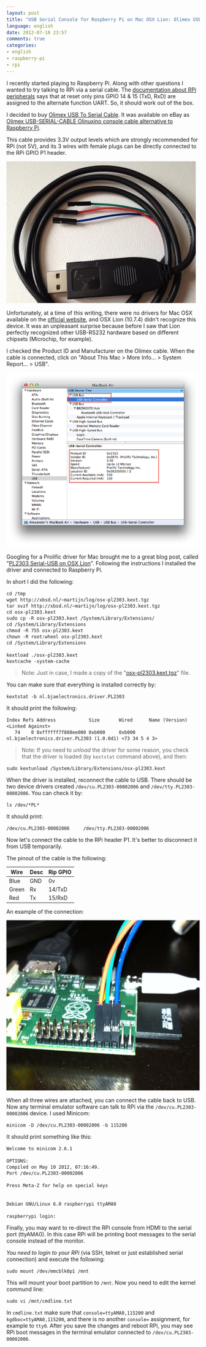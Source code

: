 ```yaml
---
layout: post
title: "USB Serial Console for Raspberry Pi on Mac OSX Lion: Olimex USB Serial Cable"
language: english
date: 2012-07-10 23:57
comments: true
categories: 
- english
- raspberry-pi
- rpi
---
```

I recently started playing to Raspberry Pi. Along with other questions I wanted to try talking to RPi via a serial cable. The [documentation about RPi peripherals][] says that at reset only pins GPIO 14 & 15 (TxD, RxD) are assigned to the alternate function UART. So, it should work out of the box.

[documentation about RPi peripherals]: http://elinux.org/Rpi_Low-level_peripherals  

I decided to buy [Olimex USB To Serial Cable]. It was available on eBay as [Olimex USB-SERIAL-CABLE Olinuxino console cable alternative to Raspberry Pi][]. 

This cable provides 3.3V output levels which are strongly recommended for RPi (not 5V), and its 3 wires with female plugs can be directly connected to the RPi GPIO P1 header.

[Olimex USB To Serial Cable]: https://www.olimex.com/dev/usb-serial-cable.html
[Olimex USB-SERIAL-CABLE Olinuxino console cable alternative to Raspberry Pi]: http://www.ebay.co.uk/itm/Olimex-USB-SERIAL-CABLE-Olinuxino-console-cable-alternative-to-Raspberry-Pi-/280917749304?pt=UK_BOI_Electrical_Components_Supplies_ET&hash=item416800ae38

![](/images/blog/olimex-cable/olimex-usb-serial-cable-olinuxino-console-cable.png)

Unfortunately, at a time of this writing, there were no drivers for Mac OSX available on the [official website][Olimex USB To Serial Cable], and OSX Lion (10.7.4) didn't recognize this device. It was an unpleasant surprise because before I saw that Lion perfectly recognized other USB-RS232 hardware based on different chipsets (Microchip, for example). 

I checked the Product ID and Manufacturer on the Olimex cable. When the cable is connected, click on "About This Mac > More Info… > System Report… > USB". 

![](/images/blog/olimex-cable/pl2303-serial-usb-on-lion.png)

Googling for a Prolific driver for Mac brought me to a great blog post, called "[PL2303 Serial-USB on OSX Lion][]". Following the instructions I installed the driver and connected to Raspberry Pi.

[PL2303 Serial-USB on OSX Lion]: http://xbsd.nl/2011/07/pl2303-serial-usb-on-osx-lion.html

In short I did the following:

    cd /tmp
    wget http://xbsd.nl/~martijn/log/osx-pl2303.kext.tgz
    tar xvzf http://xbsd.nl/~martijn/log/osx-pl2303.kext.tgz
    cd osx-pl2303.kext
    sudo cp -R osx-pl2303.kext /System/Library/Extensions/
    cd /System/Library/Extensions
    chmod -R 755 osx-pl2303.kext
    chown -R root:wheel osx-pl2303.kext
    cd /System/Library/Extensions

    kextload ./osx-pl2303.kext
    kextcache -system-cache

> Note: Just in case, I made a copy of the "[osx-pl2303.kext.tgz][]" file.

[osx-pl2303.kext.tgz]: /files/olimex-cable/osx-pl2303.kext.tgz

You can make sure that everything is installed correctly by:

    kextstat -b nl.bjaelectronics.driver.PL2303

It should print the following:

    Index Refs Address            Size       Wired      Name (Version) <Linked Against>
       74    0 0xffffff7f808ee000 0xb000     0xb000     nl.bjaelectronics.driver.PL2303 (1.0.0d1) <73 34 5 4 3>

> Note: If you need to *unload* the driver for some reason, you check that the driver is loaded (by `kextstat` command above), and then:

    sudo kextunload /System/Library/Extensions/osx-pl2303.kext

When the driver is installed, reconnect the cable to USB. There should be two device drivers created `/dev/cu.PL2303-00002006` and `/dev/tty.PL2303-00002006`. You can check it by:

    ls /dev/*PL*

It should print:

    /dev/cu.PL2303-00002006		/dev/tty.PL2303-00002006

Now let's connect the cable to the RPi header P1. It's better to disconnect it from USB temporarily.

The pinout of the cable is the following:

**Wire** | **Desc** | **Rip GPIO**  
---------|----------|----------------
Blue     |  GND     |   0v
Green    |  Rx      |   14/TxD       
Red      |  Tx      |   15/RxD

An example of the connection:

![](/images/blog/olimex-cable/pl2303-serial-usb-on-lion-connected.jpg)

When all three wires are attached, you can connect the cable back to USB. Now any terminal emulator software can talk to RPi via the `/dev/cu.PL2303-00002006` device. I used Minicom:

    minicom -D /dev/cu.PL2303-00002006 -b 115200

It should print something like this:

    Welcome to minicom 2.6.1

    OPTIONS: 
    Compiled on May 10 2012, 07:16:49.
    Port /dev/cu.PL2303-00002006

    Press Meta-Z for help on special keys


    Debian GNU/Linux 6.0 raspberrypi ttyAMA0

    raspberrypi login:    

Finally, you may want to re-direct the RPi console from HDMI to the serial port (ttyAMA0). In this case RPi will be printing boot messages to the serial console instead of the monitor.

*You need to login to your RPi* (via SSH, telnet or just established serial connection) and execute the following:

    sudo mount /dev/mmcblk0p1 /mnt

This will mount your boot partition to `/mnt`. Now you need to edit the kernel commund line:

    sudo vi /mnt/cmdline.txt

In `cmdline.txt` make sure that `console=ttyAMA0,115200` and `kgdboc=ttyAMA0,115200`, and there is no another `console=` assignment, for example to `tty0`. After you save the changes and reboot RPi, you may see RPi boot messages in the terminal emulator connected to `/dev/cu.PL2303-00002006`.
